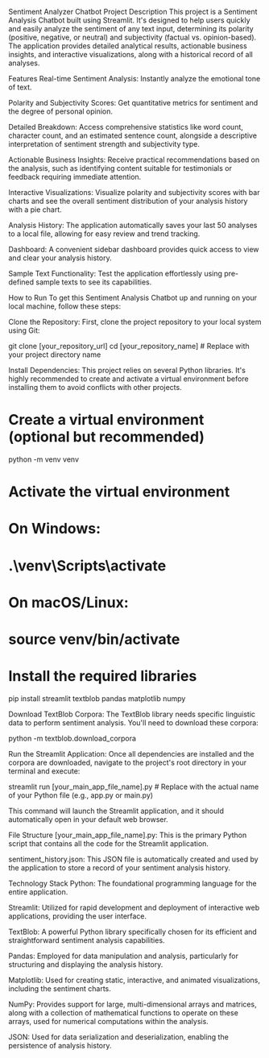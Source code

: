 Sentiment Analyzer Chatbot
Project Description
This project is a Sentiment Analysis Chatbot built using Streamlit. It's designed to help users quickly and easily analyze the sentiment of any text input, determining its polarity (positive, negative, or neutral) and subjectivity (factual vs. opinion-based). The application provides detailed analytical results, actionable business insights, and interactive visualizations, along with a historical record of all analyses.

Features
Real-time Sentiment Analysis: Instantly analyze the emotional tone of text.

Polarity and Subjectivity Scores: Get quantitative metrics for sentiment and the degree of personal opinion.

Detailed Breakdown: Access comprehensive statistics like word count, character count, and an estimated sentence count, alongside a descriptive interpretation of sentiment strength and subjectivity type.

Actionable Business Insights: Receive practical recommendations based on the analysis, such as identifying content suitable for testimonials or feedback requiring immediate attention.

Interactive Visualizations: Visualize polarity and subjectivity scores with bar charts and see the overall sentiment distribution of your analysis history with a pie chart.

Analysis History: The application automatically saves your last 50 analyses to a local file, allowing for easy review and trend tracking.

Dashboard: A convenient sidebar dashboard provides quick access to view and clear your analysis history.

Sample Text Functionality: Test the application effortlessly using pre-defined sample texts to see its capabilities.

How to Run
To get this Sentiment Analysis Chatbot up and running on your local machine, follow these steps:

Clone the Repository:
First, clone the project repository to your local system using Git:

git clone [your_repository_url]
cd [your_repository_name] # Replace with your project directory name


Install Dependencies:
This project relies on several Python libraries. It's highly recommended to create and activate a virtual environment before installing them to avoid conflicts with other projects.

# Create a virtual environment (optional but recommended)
python -m venv venv
# Activate the virtual environment
# On Windows:
# .\venv\Scripts\activate
# On macOS/Linux:
# source venv/bin/activate

# Install the required libraries
pip install streamlit textblob pandas matplotlib numpy


Download TextBlob Corpora:
The TextBlob library needs specific linguistic data to perform sentiment analysis. You'll need to download these corpora:

python -m textblob.download_corpora


Run the Streamlit Application:
Once all dependencies are installed and the corpora are downloaded, navigate to the project's root directory in your terminal and execute:

streamlit run [your_main_app_file_name].py # Replace with the actual name of your Python file (e.g., app.py or main.py)


This command will launch the Streamlit application, and it should automatically open in your default web browser.

File Structure
[your_main_app_file_name].py: This is the primary Python script that contains all the code for the Streamlit application.

sentiment_history.json: This JSON file is automatically created and used by the application to store a record of your sentiment analysis history.

Technology Stack
Python: The foundational programming language for the entire application.

Streamlit: Utilized for rapid development and deployment of interactive web applications, providing the user interface.

TextBlob: A powerful Python library specifically chosen for its efficient and straightforward sentiment analysis capabilities.

Pandas: Employed for data manipulation and analysis, particularly for structuring and displaying the analysis history.

Matplotlib: Used for creating static, interactive, and animated visualizations, including the sentiment charts.

NumPy: Provides support for large, multi-dimensional arrays and matrices, along with a collection of mathematical functions to operate on these arrays, used for numerical computations within the analysis.

JSON: Used for data serialization and deserialization, enabling the persistence of analysis history.
